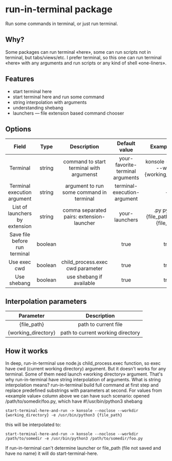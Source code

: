 # run-in-terminal package

Run some commands in terminal, or just run terminal.

## Why?
Some packages can run terminal «here», some can run scripts not in terminal, but tabs/views/etc. I prefer terminal, so this one can run terminal «here» with any arguments and run scripts or any kind of shell «one-liners».

## Features
* start terminal here
* start terminal here and run some command
* string interpolation with arguments
* understanding shebang
* launchers — file extension based command chooser

## Options

| Field                          |   Type  |                Description                |        Default value             |                 Example value                   |
|:------------------------------:|:-------:|:-----------------------------------------:|:--------------------------------:|:-----------------------------------------------:|
| Terminal                       | string  | command to start terminal with argumenst  | your-favorite-terminal arguments | konsole --noclose --workdir {working_directory} |
| Terminal execution argument    | string  | argument to run some command in terminal  | terminal-execution-argument      | -e                                              |
| List of launchers by extension | string  | comma separated pairs: extension-launcher | your-launchers                   | .py python3 {file_path}, .lua lua {file_path}   |
| Save file before run terminal  | boolean |                                           | true                             | true                                            |
| Use exec cwd                   | boolean | child_process.exec cwd parameter          | true                             | true                                            |
| Use shebang                    | boolean | use shebang if available                  | true                             | true                                            |

## Interpolation parameters
| Parameter           | Description                       |
|:-------------------:|:---------------------------------:|
| {file_path}         | path to current file              |
| {working_directory} | path to current working directory |

## How it works
In deep, run-in-terminal use node.js child_process.exec function, so exec have cwd (current working directory) argument. But it doesn't works for any terminal. Some of them need launch «working directory» argument. That's why run-in-terminal have string interpolation of arguments. What is string interpolation means? run-in-terminal build full command at first step and replace predefined substrings with parameters at second. For values from «example value» column above we can have such scenario: opened /path/to/somedir/foo.py, which have #!/usr/bin/python3 shebang

    start-terminal-here-and-run -> konsole --noclose --workdir {working_directory} -e /usr/bin/python3 {file_path}

this will be interpolated to:

    start-terminal-here-and-run -> konsole --noclose --workdir /path/to/somedir -e /usr/bin/python3 /path/to/somedir/foo.py

If run-in-terminal can't determine launcher or file_path (file not saved and have no name) it will do start-terminal-here.
